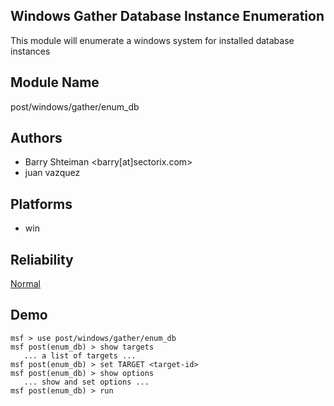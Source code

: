 ## Windows Gather Database Instance Enumeration

This module will enumerate a windows system for installed 
database instances


## Module Name
post/windows/gather/enum_db

## Authors
* Barry Shteiman <barry[at]sectorix.com>
* juan vazquez





## Platforms
* win

## Reliability
[Normal](https://github.com/rapid7/metasploit-framework/wiki/Exploit-Ranking)

## Demo

```
msf > use post/windows/gather/enum_db
msf post(enum_db) > show targets
   ... a list of targets ...
msf post(enum_db) > set TARGET <target-id>
msf post(enum_db) > show options
   ... show and set options ...
msf post(enum_db) > run
```
    
    